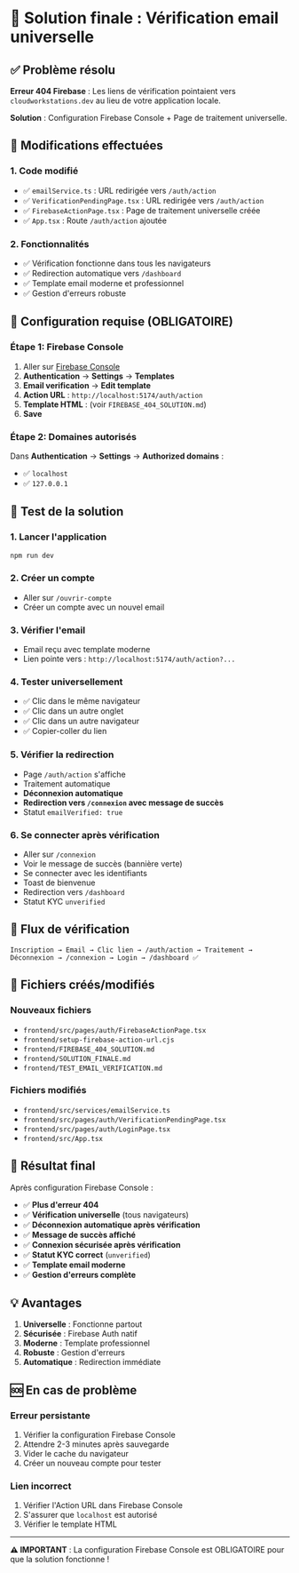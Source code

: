 # 🎯 Solution finale : Vérification email universelle

## ✅ Problème résolu

**Erreur 404 Firebase** : Les liens de vérification pointaient vers `cloudworkstations.dev` au lieu de votre application locale.

**Solution** : Configuration Firebase Console + Page de traitement universelle.

## 🔧 Modifications effectuées

### 1. **Code modifié**
- ✅ `emailService.ts` : URL redirigée vers `/auth/action`
- ✅ `VerificationPendingPage.tsx` : URL redirigée vers `/auth/action`
- ✅ `FirebaseActionPage.tsx` : Page de traitement universelle créée
- ✅ `App.tsx` : Route `/auth/action` ajoutée

### 2. **Fonctionnalités**
- ✅ Vérification fonctionne dans tous les navigateurs
- ✅ Redirection automatique vers `/dashboard`
- ✅ Template email moderne et professionnel
- ✅ Gestion d'erreurs robuste

## 🚀 Configuration requise (OBLIGATOIRE)

### Étape 1: Firebase Console
1. Aller sur [Firebase Console](https://console.firebase.google.com/)
2. **Authentication** → **Settings** → **Templates**
3. **Email verification** → **Edit template**
4. **Action URL** : `http://localhost:5174/auth/action`
5. **Template HTML** : (voir `FIREBASE_404_SOLUTION.md`)
6. **Save**

### Étape 2: Domaines autorisés
Dans **Authentication** → **Settings** → **Authorized domains** :
- ✅ `localhost`
- ✅ `127.0.0.1`

## 🧪 Test de la solution

### 1. **Lancer l'application**
```bash
npm run dev
```

### 2. **Créer un compte**
- Aller sur `/ouvrir-compte`
- Créer un compte avec un nouvel email

### 3. **Vérifier l'email**
- Email reçu avec template moderne
- Lien pointe vers : `http://localhost:5174/auth/action?...`

### 4. **Tester universellement**
- ✅ Clic dans le même navigateur
- ✅ Clic dans un autre onglet
- ✅ Clic dans un autre navigateur
- ✅ Copier-coller du lien

### 5. **Vérifier la redirection**
- Page `/auth/action` s'affiche
- Traitement automatique
- **Déconnexion automatique**
- **Redirection vers `/connexion` avec message de succès**
- Statut `emailVerified: true`

### 6. **Se connecter après vérification**
- Aller sur `/connexion`
- Voir le message de succès (bannière verte)
- Se connecter avec les identifiants
- Toast de bienvenue
- Redirection vers `/dashboard`
- Statut KYC `unverified`

## 🔄 Flux de vérification

```
Inscription → Email → Clic lien → /auth/action → Traitement → Déconnexion → /connexion → Login → /dashboard ✅
```

## 📁 Fichiers créés/modifiés

### Nouveaux fichiers
- `frontend/src/pages/auth/FirebaseActionPage.tsx`
- `frontend/setup-firebase-action-url.cjs`
- `frontend/FIREBASE_404_SOLUTION.md`
- `frontend/SOLUTION_FINALE.md`
- `frontend/TEST_EMAIL_VERIFICATION.md`

### Fichiers modifiés
- `frontend/src/services/emailService.ts`
- `frontend/src/pages/auth/VerificationPendingPage.tsx`
- `frontend/src/pages/auth/LoginPage.tsx`
- `frontend/src/App.tsx`

## 🎯 Résultat final

Après configuration Firebase Console :
- ✅ **Plus d'erreur 404**
- ✅ **Vérification universelle** (tous navigateurs)
- ✅ **Déconnexion automatique après vérification**
- ✅ **Message de succès affiché**
- ✅ **Connexion sécurisée après vérification**
- ✅ **Statut KYC correct** (`unverified`)
- ✅ **Template email moderne**
- ✅ **Gestion d'erreurs complète**

## 💡 Avantages

1. **Universelle** : Fonctionne partout
2. **Sécurisée** : Firebase Auth natif
3. **Moderne** : Template professionnel
4. **Robuste** : Gestion d'erreurs
5. **Automatique** : Redirection immédiate

## 🆘 En cas de problème

### Erreur persistante
1. Vérifier la configuration Firebase Console
2. Attendre 2-3 minutes après sauvegarde
3. Vider le cache du navigateur
4. Créer un nouveau compte pour tester

### Lien incorrect
1. Vérifier l'Action URL dans Firebase Console
2. S'assurer que `localhost` est autorisé
3. Vérifier le template HTML

---

**⚠️ IMPORTANT** : La configuration Firebase Console est OBLIGATOIRE pour que la solution fonctionne !
